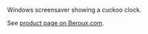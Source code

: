 Windows screensaver showing a cuckoo clock.

See [product page on Beroux.com](http://www.beroux.com/english/softwares/cuckoo/).